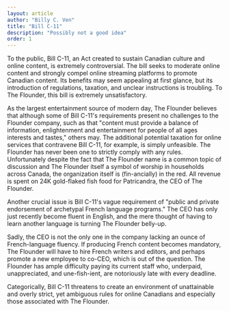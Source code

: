 ```yaml
--- 
layout: article
author: "Billy C. Ven"
title: "Bill C-11"
description: "Possibly not a good idea"
order: 1
---
```


To the public, Bill C-11, an Act created to sustain Canadian culture and online content, is extremely controversial. The bill seeks to moderate online content and strongly compel online streaming platforms to promote Canadian content. Its benefits may seem appealing at first glance, but its introduction of regulations, taxation, and unclear instructions is troubling. To The Flounder, this bill is extremely unsatisfactory.

As the largest entertainment source of modern day, The Flounder believes that although some of Bill C-11's requirements present no challenges to the Flounder company, such as that "content must provide a balance of information, enlightenment and entertainment for people of all ages interests and tastes," others may. The additional potential taxation for online services that contravene Bill C-11, for example, is simply unfeasible. The Flounder has never been one to strictly comply with any rules. Unfortunately despite the fact that The Flounder name is a common topic of discussion and The Flounder itself a symbol of worship in households across Canada, the organization itself is (fin-ancially) in the red. All revenue is spent on 24K gold-flaked fish food for Patricandra, the CEO of The Flounder.

Another crucial issue is Bill C-11's vague requirement of "public and private endorsement of archetypal French language programs." The CEO has only just recently become fluent in English, and the mere thought of having to learn another language is turning The Flounder belly-up. 

Sadly, the CEO is not the only one in the company lacking an ounce of French-language fluency. If producing French content becomes mandatory, The Flounder will have to hire French writers and editors, and perhaps promote a new employee to co-CEO, which is out of the question. The Flounder has ample difficulty paying its current staff who, underpaid, unappreciated, and une-fish-ient, are notoriously late with every deadline.

Categorically, Bill C-11 threatens to create an environment of unattainable and overly strict, yet ambiguous rules for online Canadians and especially those associated with The Flounder. 

